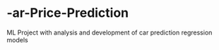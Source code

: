 # -ar-Price-Prediction
ML Project with analysis and development of car prediction regression models
